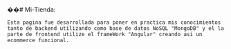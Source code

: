 ��#   M i - T i e n d a :

    Esta pagina fue desarrollada para poner en practica mis conocimientos tanto de backend utilizando como base de datos NoSQL "MongoDB" y el la parte de frontend utilize el frameWork "Angular" creando asi un ecommerce funcional.
 
 
